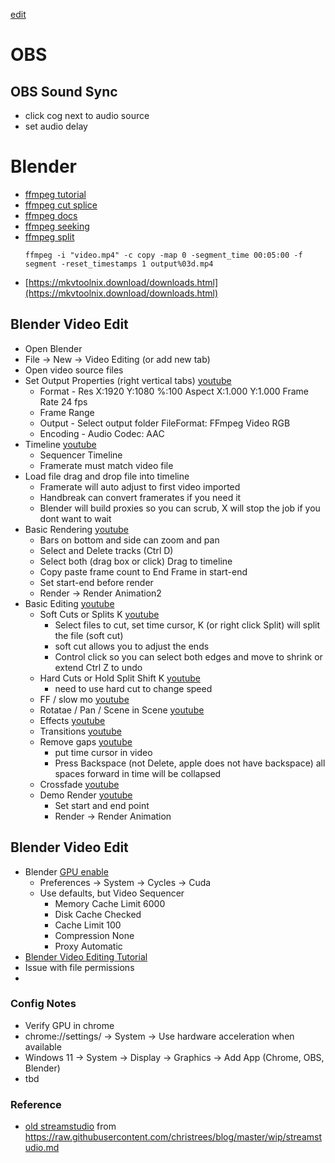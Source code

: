 [edit](https://github.com/2cld/netstack/edit/master/docs/portals/streamstudio/README.md)

# OBS
## OBS Sound Sync
- click cog next to audio source
- set audio delay
  
# Blender
- [ffmpeg tutorial](https://www.youtube.com/watch?v=MPV7JXTWPWI)
- [ffmpeg cut splice](https://superuser.com/questions/377343/cut-part-from-video-file-from-start-position-to-end-position-with-ffmpeg)
- [ffmpeg docs](https://ffmpeg.org/ffmpeg.html)
- [ffmpeg seeking](https://trac.ffmpeg.org/wiki/Seeking#Cuttingsmallsections)
- [ffmpeg split](https://youtu.be/Ij-IA24U6r8?t=228)
  ```
  ffmpeg -i "video.mp4" -c copy -map 0 -segment_time 00:05:00 -f segment -reset_timestamps 1 output%03d.mp4
  ```
- [https://mkvtoolnix.download/downloads.html](https://mkvtoolnix.download/downloads.html)

## Blender Video Edit
- Open Blender
- File -> New -> Video Editing (or add new tab)
- Open video source files
- Set Output Properties (right vertical tabs) [youtube](https://youtu.be/1OpbKMSN61o?list=PLalVdRk2RC6qo7oHp5OO8e7RMe46nYdOY&t=266)
  - Format - Res X:1920 Y:1080 %:100 Aspect X:1.000 Y:1.000 Frame Rate 24 fps
  - Frame Range
  - Output - Select output folder FileFormat: FFmpeg Video RGB
  - Encoding - Audio Codec: AAC
- Timeline [youtube](https://youtu.be/1OpbKMSN61o?list=PLalVdRk2RC6qo7oHp5OO8e7RMe46nYdOY&t=448)
  - Sequencer Timeline
  - Framerate must match video file
- Load file drag and drop file into timeline
  - Framerate will auto adjust to first video imported
  - Handbreak can convert framerates if you need it
  - Blender will build proxies so you can scrub, X will stop the job if you dont want to wait
- Basic Rendering [youtube](https://youtu.be/1OpbKMSN61o?list=PLalVdRk2RC6qo7oHp5OO8e7RMe46nYdOY&t=808)
  - Bars on bottom and side can zoom and pan
  - Select and Delete tracks (Ctrl D)
  - Select both (drag box or click) Drag to timeline
  - Copy paste frame count to End Frame in start-end
  - Set start-end before render
  - Render -> Render Animation2
- Basic Editing [youtube](https://youtu.be/nKBB0BLXbw0?list=PLalVdRk2RC6qo7oHp5OO8e7RMe46nYdOY)
  - Soft Cuts or Splits K [youtube](https://youtu.be/nKBB0BLXbw0?list=PLalVdRk2RC6qo7oHp5OO8e7RMe46nYdOY&t=13)
    - Select files to cut, set time cursor, K (or right click Split) will split the file (soft cut)
    - soft cut allows you to adjust the ends
    - Control click so you can select both edges and move to shrink or extend Ctrl Z to undo
  - Hard Cuts or Hold Split Shift K [youtube](https://youtu.be/nKBB0BLXbw0?list=PLalVdRk2RC6qo7oHp5OO8e7RMe46nYdOY&t=115)
    - need to use hard cut to change speed
  - FF / slow mo [youtube](https://youtu.be/nKBB0BLXbw0?list=PLalVdRk2RC6qo7oHp5OO8e7RMe46nYdOY&t=223)
  - Rotatae / Pan / Scene in Scene [youtube](https://youtu.be/nKBB0BLXbw0?list=PLalVdRk2RC6qo7oHp5OO8e7RMe46nYdOY&t=281)
  - Effects [youtube](https://youtu.be/nKBB0BLXbw0?list=PLalVdRk2RC6qo7oHp5OO8e7RMe46nYdOY&t=539)
  - Transitions [youtube](https://youtu.be/5WhlRQky90w?list=PLalVdRk2RC6qo7oHp5OO8e7RMe46nYdOY)
  - Remove gaps [youtube](https://youtu.be/5WhlRQky90w?list=PLalVdRk2RC6qo7oHp5OO8e7RMe46nYdOY&t=235)
    - put time cursor in video
    - Press Backspace (not Delete, apple does not have backspace) all spaces forward in time will be collapsed
  - Crossfade [youtube](https://youtu.be/5WhlRQky90w?list=PLalVdRk2RC6qo7oHp5OO8e7RMe46nYdOY&t=311)
  - Demo Render [youtube](https://youtu.be/5WhlRQky90w?list=PLalVdRk2RC6qo7oHp5OO8e7RMe46nYdOY&t=537)
    - Set start and end point
    - Render -> Render Animation

## Blender Video Edit
- Blender [GPU enable](https://docs.blender.org/manual/en/latest/render/cycles/gpu_rendering.html)
  - Preferences -> System -> Cycles -> Cuda
  - Use defaults, but Video Sequencer
    - Memory Cache Limit 6000
    - Disk Cache Checked
    - Cache Limit 100
    - Compression None
    - Proxy Automatic
- [Blender Video Editing Tutorial](https://www.youtube.com/playlist?list=PLalVdRk2RC6qo7oHp5OO8e7RMe46nYdOY)
- Issue with file permissions
- 

### Config Notes
- Verify GPU in chrome
- chrome://settings/ -> System -> Use hardware acceleration when available
- Windows 11 -> System -> Display -> Graphics -> Add App (Chrome, OBS, Blender)
- tbd

### Reference
- [old streamstudio](./history) from https://raw.githubusercontent.com/christrees/blog/master/wip/streamstudio.md
